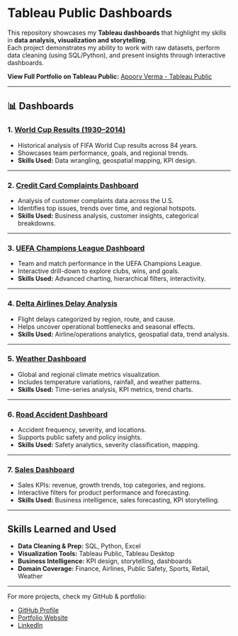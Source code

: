 # Tableau Public Dashboards

This repository showcases my **Tableau dashboards** that highlight my skills in **data analysis, visualization and storytelling**.  
Each project demonstrates my ability to work with raw datasets, perform data cleaning (using SQL/Python), and present insights through interactive dashboards.

 **View Full Portfolio on Tableau Public:** [Apoorv Verma - Tableau Public](https://public.tableau.com/app/profile/apoorv.verma2932/vizzes)

---

## 📊 Dashboards

### 1. [World Cup Results (1930–2014)](https://public.tableau.com/app/profile/apoorv.verma2932/viz/WorldCupResults1930-2014_17492589162420/Dashboard1)
- Historical analysis of FIFA World Cup results across 84 years.
- Showcases team performance, goals, and regional trends.
- **Skills Used:** Data wrangling, geospatial mapping, KPI design.

---

### 2. [Credit Card Complaints Dashboard](https://public.tableau.com/app/profile/apoorv.verma2932/viz/CreditCardComplaintsDashboard_17478834303020/Dashboard1)
- Analysis of customer complaints data across the U.S.
- Identifies top issues, trends over time, and regional hotspots.
- **Skills Used:** Business analysis, customer insights, categorical breakdowns.

---

### 3. [UEFA Champions League Dashboard](https://public.tableau.com/app/profile/apoorv.verma2932/viz/UEFAChampionsLeagueDashboard_17477868011930/Dashboard1)
- Team and match performance in the UEFA Champions League.
- Interactive drill-down to explore clubs, wins, and goals.
- **Skills Used:** Advanced charting, hierarchical filters, interactivity.

---

### 4. [Delta Airlines Delay Analysis](https://public.tableau.com/app/profile/apoorv.verma2932/viz/Group2_DL_Analysis_Final/DeltaAirlinesDelayAnalysis)
- Flight delays categorized by region, route, and cause.
- Helps uncover operational bottlenecks and seasonal effects.
- **Skills Used:** Airline/operations analytics, geospatial data, trend analysis.

---

### 5. [Weather Dashboard](https://public.tableau.com/app/profile/apoorv.verma2932/viz/WeatherDashboard_17477700989700/Dashboard1)
- Global and regional climate metrics visualization.
- Includes temperature variations, rainfall, and weather patterns.
- **Skills Used:** Time-series analysis, KPI metrics, trend charts.

---

### 6. [Road Accident Dashboard](https://public.tableau.com/app/profile/apoorv.verma2932/viz/Road_Accident_Dashboard_17474886145360/Dashboard1)
- Accident frequency, severity, and locations.
- Supports public safety and policy insights.
- **Skills Used:** Safety analytics, severity classification, mapping.

---

### 7. [Sales Dashboard](https://public.tableau.com/app/profile/apoorv.verma2932/viz/Sales_Dashboard_17474383991390/SalesDashboard)
- Sales KPIs: revenue, growth trends, top categories, and regions.
- Interactive filters for product performance and forecasting.
- **Skills Used:** Business intelligence, sales forecasting, KPI storytelling.

---

## Skills Learned and Used
- **Data Cleaning & Prep:** SQL, Python, Excel  
- **Visualization Tools:** Tableau Public, Tableau Desktop  
- **Business Intelligence:** KPI design, storytelling, dashboards  
- **Domain Coverage:** Finance, Airlines, Public Safety, Sports, Retail, Weather  

---

 For more projects, check my GitHub & portfolio:  
- [GitHub Profile](https://github.com/AVerma30)  
- [Portfolio Website](http://apoorverma.com/)  
- [LinkedIn](https://www.linkedin.com/in/apoorvverma68/)  
